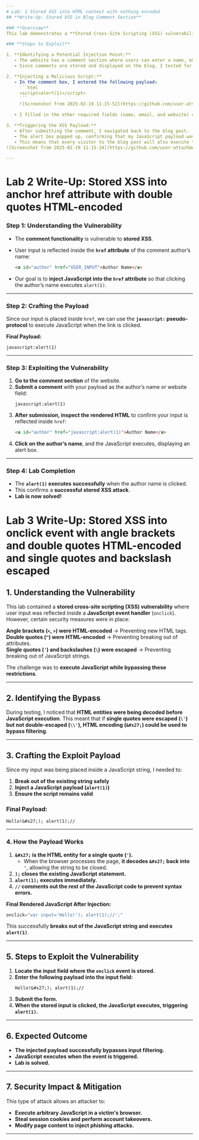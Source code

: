```yaml
---
# Lab: 1 Stored XSS into HTML context with nothing encoded
## **Write-Up: Stored XSS in Blog Comment Section**  

### **Overview**  
This lab demonstrates a **Stored Cross-Site Scripting (XSS) vulnerability** in the blog’s comment functionality. Unlike **Reflected XSS**, which executes immediately, **Stored XSS** persists in the application and affects all users who view the compromised page.  

### **Steps to Exploit**  

1. **Identifying a Potential Injection Point:**  
   - The website has a comment section where users can enter a name, email, website, and a comment.  
   - Since comments are stored and displayed on the blog, I tested for possible XSS injection.  

2. **Injecting a Malicious Script:**  
   - In the comment box, I entered the following payload:  
     ```html
     <script>alert(1)</script>
     ```
     ![Screenshot from 2025-02-19 11-15-52](https://github.com/user-attachments/assets/2b218333-8a9d-40ef-b0bd-93d11ef2f3b3)

   - I filled in the other required fields (name, email, and website) and clicked **"Post comment"**.  

3. **Triggering the XSS Payload:**  
   - After submitting the comment, I navigated back to the blog post.  
   - The alert box popped up, confirming that my JavaScript payload was executed.  
   - This means that every visitor to the blog post will also execute this script in their browser.   
![Screenshot from 2025-02-19 11-15-34](https://github.com/user-attachments/assets/fb5af8fa-b847-452c-81b4-7c90ec17a25e)

--- 
```


# **Lab 2 Write-Up: Stored XSS into anchor href attribute with double quotes HTML-encoded**  

### **Step 1: Understanding the Vulnerability**  
- The **comment functionality** is vulnerable to **stored XSS**.  
- User input is reflected inside the **`href` attribute** of the comment author’s name:  

  ```html
  <a id="author" href="USER_INPUT">Author Name</a>
  ```  
- Our goal is to **inject JavaScript into the `href` attribute** so that clicking the author’s name executes `alert(1)`.  

---

### **Step 2: Crafting the Payload**  
Since our input is placed inside `href`, we can use the **`javascript:` pseudo-protocol** to execute JavaScript when the link is clicked.  

**Final Payload:**  
```
javascript:alert(1)
```

---

### **Step 3: Exploiting the Vulnerability**  
1. **Go to the comment section** of the website.  
2. **Submit a comment** with your payload as the author’s name or website field:  
   ```
   javascript:alert(1)
   ```
3. **After submission, inspect the rendered HTML** to confirm your input is reflected inside `href`:  
   ```html
   <a id="author" href="javascript:alert(1)">Author Name</a>
   ```
4. **Click on the author’s name**, and the JavaScript executes, displaying an alert box.  

---

### **Step 4: Lab Completion**  
- The **`alert(1)` executes successfully** when the author name is clicked.  
- This confirms a **successful stored XSS attack**.  
- **Lab is now solved!**  

# **Lab 3 Write-Up: Stored XSS into onclick event with angle brackets and double quotes HTML-encoded and single quotes and backslash escaped**  

## **1. Understanding the Vulnerability**  
This lab contained a **stored cross-site scripting (XSS) vulnerability** where user input was reflected inside a **JavaScript event handler** (`onclick`). However, certain security measures were in place:  

**Angle brackets (`<`, `>`) were HTML-encoded** → Preventing new HTML tags.  
**Double quotes (`"`) were HTML-encoded** → Preventing breaking out of attributes.  
**Single quotes (`'`) and backslashes (`\`) were escaped** → Preventing breaking out of JavaScript strings.  

The challenge was to **execute JavaScript while bypassing these restrictions**.

---

## **2. Identifying the Bypass**  
During testing, I noticed that **HTML entities were being decoded before JavaScript execution**. This meant that if **single quotes were escaped (`\'`) but not double-escaped (`\\'`), HTML encoding (`&#x27;`) could be used to bypass filtering**.

---

## **3. Crafting the Exploit Payload**  
Since my input was being placed inside a JavaScript string, I needed to:  
1. **Break out of the existing string safely**  
2. **Inject a JavaScript payload (`alert(1)`)**  
3. **Ensure the script remains valid**  

### **Final Payload:**  
```
Hello!&#x27;); alert(1);//  
```

---

### **4. How the Payload Works**  
1. **`&#x27;` is the HTML entity for a single quote (`'`).**  
   - When the browser processes the page, **it decodes `&#x27;` back into `'`**, allowing the string to be closed.  
2. **`);` closes the existing JavaScript statement.**  
3. **`alert(1);` executes immediately.**  
4. **`//` comments out the rest of the JavaScript code to prevent syntax errors.**  

**Final Rendered JavaScript After Injection:**  
```js
onclick="var input='Hello!'); alert(1);//';"
```
This successfully **breaks out of the JavaScript string and executes `alert(1)`**.

---

## **5. Steps to Exploit the Vulnerability**  
1. **Locate the input field where the `onclick` event is stored.**  
2. **Enter the following payload into the input field:**  
   ```
   Hello!&#x27;); alert(1);//  
   ```
3. **Submit the form.**  
4. **When the stored input is clicked, the JavaScript executes, triggering `alert(1)`.**  

---

## **6. Expected Outcome**  
- **The injected payload successfully bypasses input filtering.**  
- **JavaScript executes when the event is triggered.**  
- **Lab is solved.**  

---

## **7. Security Impact & Mitigation**  
This type of attack allows an attacker to:  
- **Execute arbitrary JavaScript in a victim's browser.**  
- **Steal session cookies and perform account takeovers.**  
- **Modify page content to inject phishing attacks.**  
---
